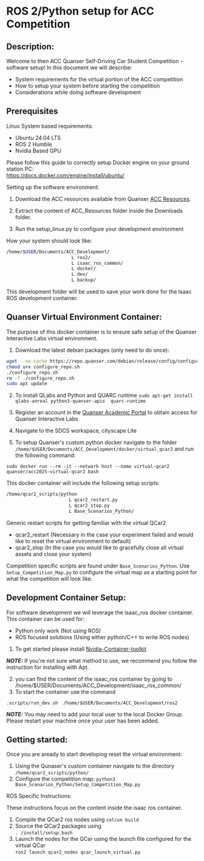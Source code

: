 # ROS 2/Python setup for ACC Competition

## Description: 
Welcome to then ACC Quanser Self-Driving Car Student Competition - software setup!
In this document we will describe:
- System requirements for the virtual portion of the ACC competition
- How to setup your system before starting the competition
- Considerations while doing software development 

## Prerequisites 

Linux System based requirements:

- Ubuntu 24.04 LTS
- ROS 2 Humble 
- Nvidia Based GPU 

Please follow this guide to correctly setup Docker engine on your ground station PC: \
https://docs.docker.com/engine/install/ubuntu/ 

Setting up the software environment: 

1. Download the ACC resources available from Quanser [ACC Resources](https://quanserinc.box.com/shared/static/aobhyo9fwv5otzfb87i4ccos1nxfn2rz.zip).

2. Extract the content of ACC_Resources folder inside the Downloads folder. 

3. Run the setup_linux.py to configure your development environment

How your system should look like: 
``` bash 
/home/$USER/Documents/ACC_Development/ 
                        L ros2/
                        L isaac_ros_common/
                        L docker/
                        L dev/
                        L backup/
```
This development folder will be used to save your work done for the Isaac ROS development container. 

## Quanser Virtual Environment Container:

The purpose of this docker container is to ensure safe setup of the Quanser Interactive Labs virtual environment. 

1. Download the latest debian packages (only need to do once): 
``` bash 
wget --no-cache https://repo.quanser.com/debian/release/config/configure_repo.sh 
chmod u+x configure_repo.sh
./configure_repo.sh 
rm -f ./configure_repo.sh 
sudo apt update 
```
2. To install QLabs and Python and QUARC runtime 
` sudo apt-get install qlabs-unreal python3-quanser-apis  quarc-runtime ` 

3. Register an account in the [Quanser Academic Portal](https://portal.quanser.com/Accounts/Register) to obtain access for Quanser Interactive Labs

4. Navigate to the SDCS workspace, cityscape Lite   

5. To setup Quanser's custom python docker navigate to the folder `/home/$USER/Documents/ACC_Development/docker/virtual_qcar2` and run the following command: 

 ```sudo docker run --rm -it --network host --name virtual-qcar2 quanser/acc2025-virtual-qcar2 bash  ```

This docker container will include the following setup scripts:
 ``` bash
/home/qcar2_scripts/python 
                        L qcar2_restart.py
                        L qcar2_stop.py
                        L Base_Scenarios_Python/
```

Generic restart scripts for getting familiar with the virtual QCar2 
* qcar2_restart (Necessary in the case your experiment failed and would like to reset the virtual environment to default) 
* qcar2_stop (In the case you would like to gracefully close all virtual assets and close your system) 

Competition specific scripts are found under `Base_Scenarios_Python`. Use `Setup_Competition_Map.py` to configure the virtual map as a starting point for what the competition will look like.

## Development Container Setup:

For software development we will leverage the isaac_ros docker container. This container can be used for:
- Python only work (Not using ROS)
- ROS focused solutions (Using either python/C++ to write ROS nodes) 

1. To get started please install [Nvidia-Container-toolkit](https://docs.nvidia.com/datacenter/cloud-native/container-toolkit/latest/install-guide.html#configuring-docker) 

**_NOTE:_**  If you're not sure what method to use, we recommend you follow the instruction for installing with Apt. 

2. you can find the content of the isaac_ros container by going to /home/$USER/Documents/ACC_Development/isaac_ros_common/
3. To start the container use the command 

 ``` .scripts/run_dev.sh  /home/$USER/Documents/ACC_Development/ros2  ``` 

**_NOTE:_**  You may need to add your local user to the local Docker Group. Please restart your machine once your user has been added. 

    
## Getting started:

Once you are aready to start developing reset the virtual environment:

1. Using the Qunaser's custom container  navigate to the directory `/home/qcar2_scripts/python/`
2. Configure the competition map: `python3 Base_Scenarios_Python/Setup_Competition_Map.py`

ROS Specific Instructions: 

These instructions focus on the content inside the isaac ros container. 
1. Compile the QCar2 ros nodes using
   ```colcon build``` 
3. Source the QCar2 packages using  
```. /install/setup.bash``` 
4. Launch the nodes for the QCar using the launch file configured for the virtual QCar \
 ``` ros2 launch qcar2_nodes qcar_launch_virtual.py  ```

